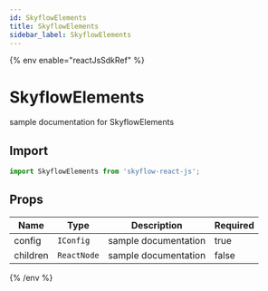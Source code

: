 ```yaml
---
id: SkyflowElements
title: SkyflowElements
sidebar_label: SkyflowElements
---
```


{% env enable="reactJsSdkRef" %}

# SkyflowElements

sample documentation for SkyflowElements

## Import

```js
import SkyflowElements from 'skyflow-react-js';
```

## Props

| Name                    | Type                 | Description                                             | Required         | 
|-------------------------|----------------------|---------------------------------------------------------|------------------|
| config | `IConfig` | sample documentation | true |
| children | `ReactNode` | sample documentation | false |

{% /env %}